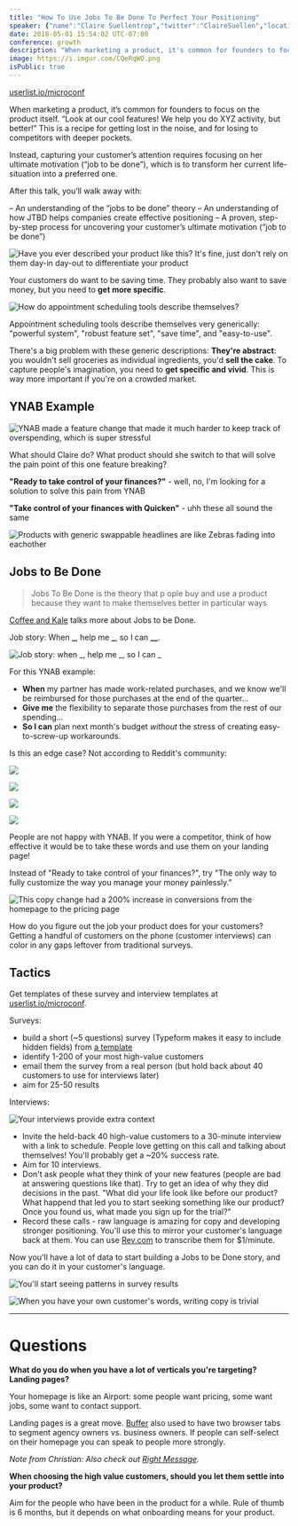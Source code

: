 ```yaml
---
title: "How To Use Jobs To Be Done To Perfect Your Positioning"
speaker: {"name":"Claire Suellentrop","twitter":"ClaireSuellen","location":"Atlanta + The Internet","description":"For SaaS marketers, I run https://forgetthefunnel.com/ w @ggiiaa // For self-funded SaaS founders, Co-founder https://userlist.io/.","verified":false,"image":"https://pbs.twimg.com/profile_images/955222153716215808/AnCUHdcb.jpg","website":"http://loveyourcustomers.co","title":"Head of Marketing, Userlist.io", "bioUrl":"https://www.microconf.com/growth/speakers/claire-suellentrop/"}
date: 2018-05-01 15:54:02 UTC-07:00
conference: growth
description: "When marketing a product, it's common for founders to focus on the product itself. 'Look at our cool features! We help you do XYZ activity, but better!' This is a recipe for getting lost in the noise, and for losing to competitors with deeper pockets."
image: https://i.imgur.com/CQeRqWO.png
isPublic: true
---
```


[userlist.io/microconf](https://userlist.io/microconf)

When marketing a product, it’s common for founders to focus on the product itself. “Look at our cool features! We help you do XYZ activity, but better!” This is a recipe for getting lost in the noise, and for losing to competitors with deeper pockets.

Instead, capturing your customer’s attention requires focusing on her ultimate motivation (“job to be done”), which is to transform her current life-situation into a preferred one.

After this talk, you’ll walk away with:

– An understanding of the “jobs to be done” theory
– An understanding of how JTBD helps companies create effective positioning
– A proven, step-by-step process for uncovering your customer’s ultimate motivation (“job to be done”)

![Have you ever described your product like this? It's fine, just don't rely on them day-in day-out to differentiate your product](https://i.imgur.com/4LCHoMl.png)

Your customers do want to be saving time. They probably also want to save money, but you need to **get more specific**.

![How do appointment scheduling tools describe themselves?](https://i.imgur.com/oSwga9E.jpg)

Appointment scheduling tools describe themselves very generically: "powerful system", "robust feature set", "save time", and "easy-to-use".

There's a big problem with these generic descriptions: **They're abstract**: you wouldn't sell groceries as individual ingredients, you'd **sell the cake**. To capture people's imagination, you need to **get specific and vivid**. This is way more important if you're on a crowded market.

## YNAB Example

![YNAB made a feature change that made it much harder to keep track of overspending, which is super stressful](https://i.imgur.com/vTPRR7J.jpg)

What should Claire do? What product should she switch to that will solve the pain point of this one feature breaking?

**"Ready to take control of your finances?"** - well, no, I'm looking for a solution to solve this pain from YNAB

**"Take control of your finances with Quicken"** - uhh these all sound the same

![Products with generic swappable headlines are like Zebras fading into eachother](https://i.imgur.com/ywrb1OB.jpg)

## Jobs to Be Done

> Jobs To Be Done is the theory that p ople buy and use a product because they want to make themselves better in particular ways

[Coffee and Kale](https://www.amazon.com/Kale-Coffee-Renegades-Happiness-Longevity/dp/1401946186) talks more about Jobs to be Done.

Job story: When **\_**, help me **\_**, so I can **\_\_**.

![Job story: when _, help me _, so I can _ ](https://i.imgur.com/k9UXpGQ.png)

For this YNAB example:

* **When** my partner has made work-related purchases, and we know we'll be reimbursed for those purchases at the end of the quarter...
* **Give me** the flexibility to separate those purchases from the rest of our spending...
* **So I can** plan next month's budget _without_ the stress of creating easy-to-screw-up workarounds.

Is this an edge case? Not according to Reddit's community:

![](https://i.imgur.com/ZQQxCYl.jpg)

![](https://i.imgur.com/7uCoTAO.jpg)

![](https://i.imgur.com/GeL4gFB.jpg)

![](https://i.imgur.com/G9NPXjq.jpg)

People are not happy with YNAB. If you were a competitor, think of how effective it would be to take these words and use them on your landing page!

Instead of "Ready to take control of your finances?", try "The only way to fully customize the way you manage your money painlessly."

![This copy change had a 200% increase in conversions from the homepage to the pricing page](https://i.imgur.com/Km5O4z4.jpg)

How do you figure out the job your product does for your customers? Getting a handful of customers on the phone (customer interviews) can color in any gaps leftover from traditional surveys.

## Tactics

Get templates of these survey and interview templates at [userlist.io/microconf](https://userlist.io/microconf).

Surveys:

* build a short (~5 questions) survey (Typeform makes it easy to include hidden fields) from [a template](https://userlist.io/microconf)
* identify 1-200 of your most high-value customers
* email them the survey from a real person (but hold back about 40 customers to use for interviews later)
* aim for 25-50 results

Interviews:

![Your interviews provide extra context](https://i.imgur.com/pRZTFbt.png)

* Invite the held-back 40 high-value customers to a 30-minute interview with a link to schedule. People love getting on this call and talking about themselves! You'll probably get a ~20% success rate.
* Aim for 10 interviews.
* Don't ask people what they think of your new features (people are bad at answering questions like that). Try to get an idea of why they did decisions in the past. "What did your life look like before our product? What happend that led you to start seeking something like our product? Once you found us, what made you sign up for the trial?"
* Record these calls - raw language is amazing for copy and developing stronger positioning. You'll use this to mirror your customer's language back at them. You can use [Rev.com](https://rev.com) to transcribe them for $1/minute.

Now you'll have a lot of data to start building a Jobs to be Done story, and you can do it in your customer's language.

![You'll start seeing patterns in survey results](https://i.imgur.com/5hI2YoU.png)

![When you have your own customer's words, writing copy is trivial](https://i.imgur.com/JUK1wFT.jpg)

---

# Questions

**What do you do when you have a lot of verticals you're targeting? Landing pages?**

Your homepage is like an Airport: some people want pricing, some want jobs, some want to contact support.

Landing pages is a great move. [Buffer](https://buffer.com/) also used to have two browser tabs to segment agency owners vs. business owners. If people can self-select on their homepage you can speak to people more strongly.

_Note from Christian: Also check out [Right Message](https://rightmessage.com/)._

**When choosing the high value customers, should you let them settle into your product?**

Aim for the people who have been in the product for a while. Rule of thumb is 6 months, but it depends on what onboarding means for your product.
